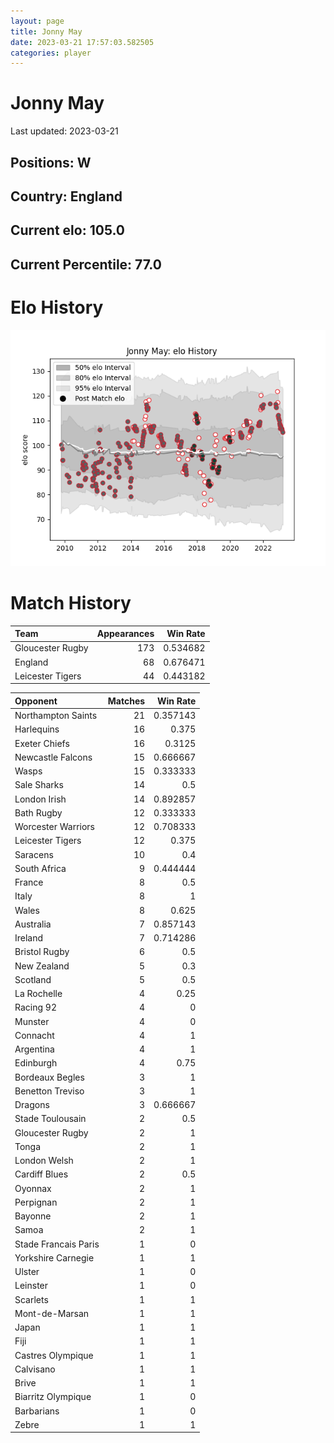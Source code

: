 ```yaml
---  
layout: page  
title: Jonny May  
date: 2023-03-21 17:57:03.582505  
categories: player  
---
```

# Jonny May


Last updated: 2023-03-21
## Positions: W

## Country: England

## Current elo: 105.0

## Current Percentile: 77.0

# Elo History


![elo history](history_JonnyMay.png)
# Match History


| Team             |   Appearances |   Win Rate |
|:-----------------|--------------:|-----------:|
| Gloucester Rugby |           173 |   0.534682 |
| England          |            68 |   0.676471 |
| Leicester Tigers |            44 |   0.443182 |

| Opponent             |   Matches |   Win Rate |
|:---------------------|----------:|-----------:|
| Northampton Saints   |        21 |   0.357143 |
| Harlequins           |        16 |   0.375    |
| Exeter Chiefs        |        16 |   0.3125   |
| Newcastle Falcons    |        15 |   0.666667 |
| Wasps                |        15 |   0.333333 |
| Sale Sharks          |        14 |   0.5      |
| London Irish         |        14 |   0.892857 |
| Bath Rugby           |        12 |   0.333333 |
| Worcester Warriors   |        12 |   0.708333 |
| Leicester Tigers     |        12 |   0.375    |
| Saracens             |        10 |   0.4      |
| South Africa         |         9 |   0.444444 |
| France               |         8 |   0.5      |
| Italy                |         8 |   1        |
| Wales                |         8 |   0.625    |
| Australia            |         7 |   0.857143 |
| Ireland              |         7 |   0.714286 |
| Bristol Rugby        |         6 |   0.5      |
| New Zealand          |         5 |   0.3      |
| Scotland             |         5 |   0.5      |
| La Rochelle          |         4 |   0.25     |
| Racing 92            |         4 |   0        |
| Munster              |         4 |   0        |
| Connacht             |         4 |   1        |
| Argentina            |         4 |   1        |
| Edinburgh            |         4 |   0.75     |
| Bordeaux Begles      |         3 |   1        |
| Benetton Treviso     |         3 |   1        |
| Dragons              |         3 |   0.666667 |
| Stade Toulousain     |         2 |   0.5      |
| Gloucester Rugby     |         2 |   1        |
| Tonga                |         2 |   1        |
| London Welsh         |         2 |   1        |
| Cardiff Blues        |         2 |   0.5      |
| Oyonnax              |         2 |   1        |
| Perpignan            |         2 |   1        |
| Bayonne              |         2 |   1        |
| Samoa                |         2 |   1        |
| Stade Francais Paris |         1 |   0        |
| Yorkshire Carnegie   |         1 |   1        |
| Ulster               |         1 |   0        |
| Leinster             |         1 |   0        |
| Scarlets             |         1 |   1        |
| Mont-de-Marsan       |         1 |   1        |
| Japan                |         1 |   1        |
| Fiji                 |         1 |   1        |
| Castres Olympique    |         1 |   1        |
| Calvisano            |         1 |   1        |
| Brive                |         1 |   1        |
| Biarritz Olympique   |         1 |   0        |
| Barbarians           |         1 |   0        |
| Zebre                |         1 |   1        |